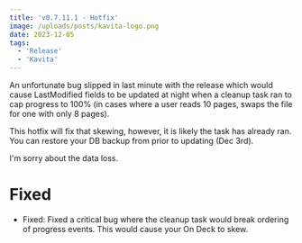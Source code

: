 ```yaml
---
title: 'v0.7.11.1 - Hotfix'
image: /uploads/posts/kavita-logo.png
date: 2023-12-05
tags:
  - 'Release'
  - 'Kavita'
---
```


An unfortunate bug slipped in last minute with the release which would cause LastModified fields to be updated at night when a cleanup task ran to cap progress to 100% (in cases where a user reads 10 pages, swaps the file for one with only 8 pages). 



This hotfix will fix that skewing, however, it is likely the task has already ran. You can restore your DB backup from prior to updating (Dec 3rd). 



I'm sorry about the data loss.



# Fixed

- Fixed: Fixed a critical bug where the cleanup task would break ordering of progress events. This would cause your On Deck to skew.